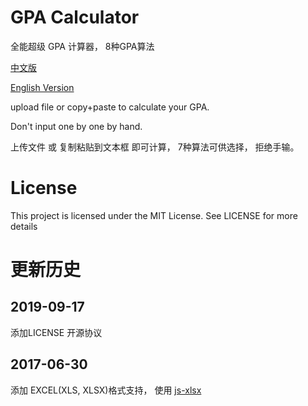# GPA Calculator

全能超级 GPA 计算器， 8种GPA算法

[中文版](http://sndnyang.github.io/gpa_calculator.html)

[English Version](http://sndnyang.github.io/gpa_calculator_en.html)

upload file or copy+paste to calculate your GPA. 

Don't input one by one by hand.

上传文件 或 复制粘贴到文本框 即可计算， 7种算法可供选择， 拒绝手输。

# License

This project is licensed under the MIT License. See LICENSE for more details

# 更新历史

## 2019-09-17

添加LICENSE 开源协议

## 2017-06-30

添加 EXCEL(XLS, XLSX)格式支持， 使用 [js-xlsx](https://github.com/SheetJS/js-xlsx)



